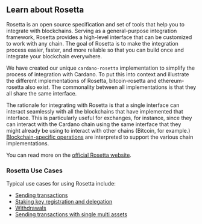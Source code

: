 ## Learn about Rosetta ##

Rosetta is an open source specification and set of tools that help you to integrate with blockchains. Serving as a general-purpose integration framework, Rosetta provides a high-level interface that can be customized to work with any chain. The goal of Rosetta is to make the integration process easier, faster, and more reliable so that you can build once and integrate your blockchain everywhere.

We have created our unique `cardano-rosetta` implementation to simplify the process of integration with Cardano. To put this into context and illustrate the different implementations of Rosetta, bitcoin-rosetta and ethereum-rosetta also exist. The commonality between all implementations is that they all share the same interface.

The rationale for integrating with Rosetta is that a single interface can interact seamlessly with all the blockchains that have implemented that interface. This is particularly useful for exchanges, for instance, since they can interact with the Cardano chain using the same interface that they might already be using to interact with other chains (Bitcoin, for example.) [Blockchain-specific operations](https://www.rosetta-api.org/docs/1.4.4/models/Operation.html) are interpreted to support the various chain implementations. 

You can read more on the [official Rosetta website](https://www.rosetta-api.org/).

### Rosetta Use Cases ###
Typical use cases for using Rosetta include:
- [Sending transactions](https://github.com/input-output-hk/cardano-rosetta/tree/master/examples#transaction-sending)
- [Staking key registration and delegation](https://github.com/input-output-hk/cardano-rosetta/tree/master/examples#staking-key-registration-and-delegation)
- [Withdrawals](https://github.com/input-output-hk/cardano-rosetta/tree/master/examples#withdrawals)
- [Sending transactions with single multi assets](https://github.com/input-output-hk/cardano-rosetta/tree/master/examples#sending-transactions-with-single-multi-assets)
